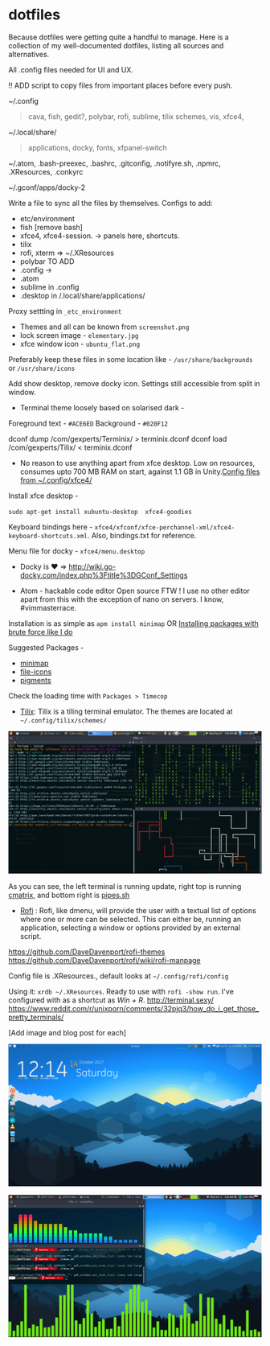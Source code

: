 # dotfiles
Because dotfiles were getting quite a handful to manage. Here is a collection of my well-documented dotfiles, listing all sources and alternatives.

All .config files needed for UI and UX.

!! ADD script to copy files from important places before every push.

~/.config
> cava, fish, gedit?, polybar, rofi, sublime, tilix schemes, vis, xfce4,

~/.local/share/
> applications, docky, fonts, xfpanel-switch

~/.atom, .bash-preexec, .bashrc, .gitconfig, .notifyre.sh, .npmrc, .XResources, .conkyrc

~/.gconf/apps/docky-2

Write a file to sync all the files by themselves.
Configs to add:
* etc/environment
* fish [remove bash]
* xfce4, xfce4-session. -> panels here, shortcuts.
* tilix
* rofi, xterm => ~/.XResources
* polybar TO ADD
* .config ->
* .atom
* sublime in .config
* .desktop in /.local/share/applications/



Proxy settting in `_etc_environment`

* Themes and all can be known from `screenshot.png`
* lock screen image - `elementary.jpg`
* xfce window icon - `ubuntu_flat.png`

 Preferably keep these files in some location like - `/usr/share/backgrounds` or `/usr/share/icons`

 Add show desktop, remove docky icon. Settings still accessible from split in window.

* Terminal theme loosely based on solarised dark -

 Foreground text - `#ACE6ED`
 Background - `#020F12`

 dconf dump /com/gexperts/Terminix/ > terminix.dconf
 dconf load /com/gexperts/Tilix/ < terminix.dconf

* No reason to use anything apart from xfce desktop. Low on resources, consumes upto 700 MB RAM on start, against 1.1 GB in Unity.[Config files from ~/.config/xfce4/](xfce4/)

 Install xfce desktop -

 `sudo apt-get install xubuntu-desktop  xfce4-goodies`

 Keyboard bindings here - `xfce4/xfconf/xfce-perchannel-xml/xfce4-keyboard-shortcuts.xml`. Also, bindings.txt for reference.

 Menu file for docky - `xfce4/menu.desktop`

* Docky is :heart: => http://wiki.go-docky.com/index.php%3Ftitle%3DGConf_Settings

* Atom - hackable code editor
 Open source FTW ! I use no other editor apart from this with the exception of nano on servers.
 I know, #vimmasterrace.

 Installation is as simple as `apm install minimap`
 OR
 [Installing packages with brute force like I do](https://discuss.atom.io/t/manually-install-package/9251/14)

 Suggested Packages -
 * [minimap](https://atom.io/packages/minimap)
 * [file-icons](https://github.com/file-icons/atom)
 * [pigments](https://atom.io/packages/pigments)

 Check the loading time with `Packages > Timecop`

* [Tilix](https://github.com/gnunn1/tilix): Tilix is a tiling terminal emulator. The themes are located at `~/.config/tilix/schemes/`

 ![](images/tilix.png)

 As you can see, the left terminal is running update, right top is running [cmatrix](https://github.com/abishekvashok/cmatrix), and bottom right is [pipes.sh](https://github.com/pipeseroni/pipes.sh)

* [Rofi](https://github.com/DaveDavenport/rofi/) : Rofi, like dmenu, will provide the user with a textual list of options where one or more can be selected. This can either be, running an application, selecting a window or options provided by an external script.

https://github.com/DaveDavenport/rofi-themes
https://github.com/DaveDavenport/rofi/wiki/rofi-manpage

 Config file is .XResources., default looks at `~/.config/rofi/config`

 Using it: `xrdb ~/.XResources`. Ready to use with `rofi -show run`. I've configured with as a shortcut as _Win + R_.
http://terminal.sexy/
https://www.reddit.com/r/unixporn/comments/32pjq3/how_do_i_get_those_pretty_terminals/

[Add image and blog post for each]


![](ws1.png)

![](vis_cava.png)